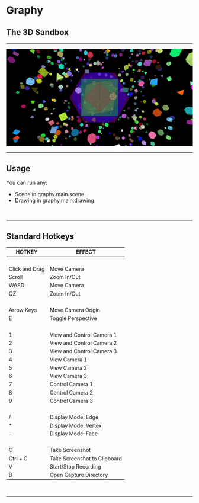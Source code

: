# Graphy
## The 3D Sandbox

--------------------------------------------------

![Polyhedra Explosion Demo](https://github.com/ZGorlock/Graphy/blob/master/resources/graphy/PolyhedraExplosion-demo.jpg?raw=true)

--------------------------------------------------

## Usage

You can run any:
-    Scene in graphy.main.scene
-    Drawing in graphy.main.drawing

&nbsp;

--------------------------------------------------

## Standard Hotkeys

| HOTKEY | EFFECT |
| ------ | ------ |
|&nbsp;|&nbsp;|
|Click and Drag|Move Camera|
|Scroll|Zoom In/Out|
|WASD|Move Camera|
|QZ|Zoom In/Out|
|&nbsp;|&nbsp;|
|Arrow Keys|Move Camera Origin|
|E|Toggle Perspective|
|&nbsp;|&nbsp;|
|1|View and Control Camera 1|
|2|View and Control Camera 2|
|3|View and Control Camera 3|
|4|View Camera 1|
|5|View Camera 2|
|6|View Camera 3|
|7|Control Camera 1|
|8|Control Camera 2|
|9|Control Camera 3|
|&nbsp;|&nbsp;|
|/|Display Mode: Edge|
|*|Display Mode: Vertex|
|-|Display Mode: Face|
|&nbsp;|&nbsp;|
|C|Take Screenshot|
|Ctrl + C|Take Screenshot to Clipboard|
|V|Start/Stop Recording|
|B|Open Capture Directory|

&nbsp;

--------------------------------------------------
